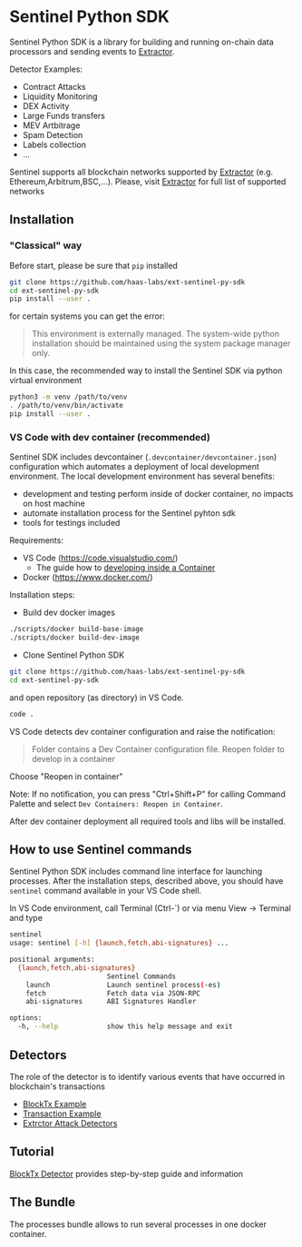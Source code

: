 # Sentinel Python SDK

Sentinel Python SDK is a library for building and running on-chain data processors and sending events to [Extractor](https://extractor.live).

Detector Examples:
- Contract Attacks
- Liquidity Monitoring
- DEX Activity
- Large Funds transfers
- MEV Artbitrage
- Spam Detection
- Labels collection
- ...

Sentinel supports all blockchain networks supported by [Extractor](https://extractor.live) (e.g. Ethereum,Arbitrum,BSC,...). Please, visit [Extractor](https://extractor.live) for full list of supported networks


## Installation

### "Classical" way

Before start, please be sure that `pip` installed
```sh
git clone https://github.com/haas-labs/ext-sentinel-py-sdk
cd ext-sentinel-py-sdk
pip install --user .
```
for certain systems you can get the error:
> This environment is externally managed. The system-wide python installation should be maintained using the system package manager only.

In this case, the recommended way to install the Sentinel SDK via python virtual environment

```sh
python3 -m venv /path/to/venv
. /path/to/venv/bin/activate
pip install --user .
```

### VS Code with dev container (recommended)

Sentinel SDK includes devcontainer (`.devcontainer/devcontainer.json`) configuration which automates a deployment of local development environment. The local development environment has several benefits:
- development and testing perform inside of docker container, no impacts on host machine
- automate installation process for the Sentinel pyhton sdk
- tools for testings included

Requirements:

- VS Code (https://code.visualstudio.com/)
  - The guide how to [developing inside a Container](https://code.visualstudio.com/docs/devcontainers/containers)
- Docker (https://www.docker.com/)

Installation steps:

- Build dev docker images
```sh
./scripts/docker build-base-image
./scripts/docker build-dev-image
```

- Clone Sentinel Python SDK
```sh
git clone https://github.com/haas-labs/ext-sentinel-py-sdk
cd ext-sentinel-py-sdk
```
and open repository (as directory) in VS Code. 
```sh
code .
```
VS Code detects dev container configuration and raise the notification:
> Folder contains a Dev Container configuration file. Reopen folder to develop in a container

Choose "Reopen in container"

Note: If no notification, you can press "Ctrl+Shift+P" for calling Command Palette and select `Dev Containers: Reopen in Container`.

After dev container deployment all required tools and libs will be installed. 

## How to use Sentinel commands

Sentinel Python SDK includes command line interface for launching processes. After the installation steps, described above, you should have `sentinel` command available in your VS Code shell. 

In VS Code environment, call Terminal (Ctrl-`) or via menu View -> Terminal and type
```sh
sentinel 
usage: sentinel [-h] {launch,fetch,abi-signatures} ...

positional arguments:
  {launch,fetch,abi-signatures}
                        Sentinel Commands
    launch              Launch sentinel process(-es)
    fetch               Fetch data via JSON-RPC
    abi-signatures      ABI Signatures Handler

options:
  -h, --help            show this help message and exit
```

## Detectors

The role of the detector is to identify various events that have occurred in blockchain's transactions

- [BlockTx Example](examples/block_tx/README.md)
- [Transaction Example](examples/transaction/README.md)
- [Extrctor Attack Detectors](https://github.com/haas-labs/ext-sentinel-detectors-py)


## Tutorial

[BlockTx Detector](examples/block_tx/README.md) provides step-by-step guide and information

## The Bundle

The processes bundle allows to run several processes in one docker container.

